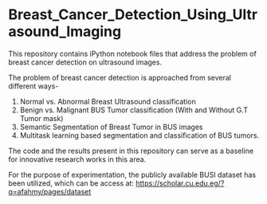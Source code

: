 # Breast_Cancer_Detection_Using_Ultrasound_Imaging
This repository contains iPython notebook files that address the problem of breast cancer detection on ultrasound images. 

The problem of breast cancer detection is approached from several different ways- 
1. Normal vs. Abnormal Breast Ultrasound classification 
2. Benign vs. Malignant BUS Tumor classification (With and Without G.T Tumor mask)
3. Semantic Segmentation of Breast Tumor in BUS images
4. Multitask learning based segmentation and classification of BUS tumors. 

The code and the results present in this repository can serve as a baseline for innovative research works in this area.

For the purpose of experimentation, the publicly available BUSI dataset has been utilized, which can be access at: https://scholar.cu.edu.eg/?q=afahmy/pages/dataset
